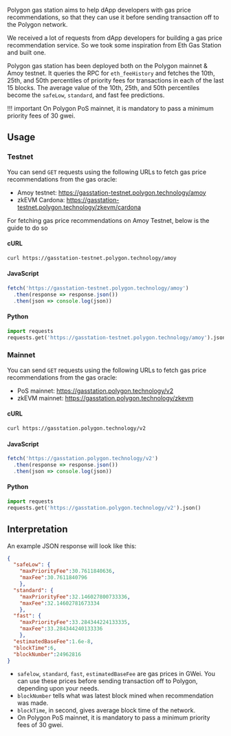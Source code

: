 Polygon gas station aims to help dApp developers with gas price recommendations, so that they can use it before sending transaction off to the Polygon network.

We received a lot of requests from dApp developers for building a gas price recommendation service. So we took some inspiration from Eth Gas Station and built one.

Polygon gas station has been deployed both on the Polygon mainnet & Amoy testnet. It queries the RPC for `eth_feeHistory` and fetches the 10th, 25th, and 50th percentiles of priority fees for transactions in each of the last 15 blocks. The average value of the 10th, 25th, and 50th percentiles become the `safeLow`, `standard`, and fast fee predictions.

!!! important
    On Polygon PoS mainnet, it is mandatory to pass a minimum priority fees of 30 gwei.

## Usage

### Testnet

You can send `GET` requests using the following URLs to fetch gas price recommendations from the gas oracle:

- Amoy testnet: https://gasstation-testnet.polygon.technology/amoy
- zkEVM Cardona: https://gasstation-testnet.polygon.technology/zkevm/cardona

For fetching gas price recommendations on Amoy Testnet, below is the guide to do so


#### cURL

```bash
curl https://gasstation-testnet.polygon.technology/amoy
```

#### JavaScript

```javascript
fetch('https://gasstation-testnet.polygon.technology/amoy')
  .then(response => response.json())
  .then(json => console.log(json))
```

#### Python

```python
import requests
requests.get('https://gasstation-testnet.polygon.technology/amoy').json()
```

### Mainnet

You can send `GET` requests using the following URLs to fetch gas price recommendations from the gas oracle:

- PoS mainnet: https://gasstation.polygon.technology/v2
- zkEVM mainnet: https://gasstation.polygon.technology/zkevm

#### cURL

```bash
curl https://gasstation.polygon.technology/v2
```

#### JavaScript

```javascript
fetch('https://gasstation.polygon.technology/v2')
  .then(response => response.json())
  .then(json => console.log(json))
```

#### Python

```python
import requests
requests.get('https://gasstation.polygon.technology/v2').json()
```

</TabItem>
</Tabs>

## Interpretation

An example JSON response will look like this:

```json
{
  "safeLow": {
    "maxPriorityFee":30.7611840636,
    "maxFee":30.7611840796
    },
  "standard": {
    "maxPriorityFee":32.146027800733336,
    "maxFee":32.14602781673334
    },
  "fast": {
    "maxPriorityFee":33.284344224133335,
    "maxFee":33.284344240133336
    },
  "estimatedBaseFee":1.6e-8,
  "blockTime":6,
  "blockNumber":24962816
}
```

- `safelow`, `standard`, `fast`, `estimatedBaseFee` are gas prices in GWei. You can use these prices before sending transaction off to Polygon, depending upon your needs.
- `blockNumber` tells what was latest block mined when recommendation was made.
- `blockTime`, in second, gives average block time of the network.
- On Polygon PoS mainnet, it is mandatory to pass a minimum priority fees of 30 gwei.
